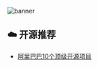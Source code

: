![banner](https://rameosu.github.io/jspai/assets/rameo/jspai.jpg)

## ☁️ 开源推荐
- [阿里巴巴10个顶级开源项目](/OpenSource/阿里巴巴10个顶级开源项目.md)

